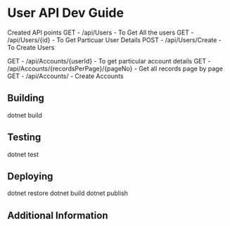 # User API Dev Guide

Created API points 
GET - /api/Users - To Get All the users 
GET - /api/Users/{id} - To Get Particuar User Details
POST - /api/Users/Create - To Create Users

GET - /api/Accounts/{userId} - To get particular account details
GET - /api/Accounts/{recordsPerPage}/{pageNo} - Get all records page by page
GET - /api/Accounts/ - Create Accounts

## Building 

dotnet build

## Testing

dotnet test

## Deploying

dotnet restore
dotnet build
dotnet publish



## Additional Information